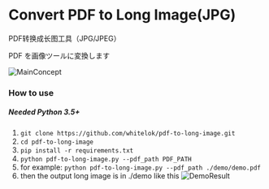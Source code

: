 # Convert PDF to Long Image(JPG)

PDF转换成长图工具（JPG/JPEG）

PDF を画像ツールに変換します

![MainConcept](https://github.com/whitelok/pdf-to-long-image/raw/main/demo/main_image_1.png)

### How to use

##### **Needed Python 3.5+**

 1. `git clone https://github.com/whitelok/pdf-to-long-image.git`
 2. `cd pdf-to-long-image`
 3. `pip install -r requirements.txt`
 4. `python pdf-to-long-image.py --pdf_path PDF_PATH`
 5. for example: `python pdf-to-long-image.py --pdf_path ./demo/demo.pdf`
 6. then the output long image is in ./demo like this
![DemoResult](https://github.com/whitelok/pdf-to-long-image/raw/main/demo/main_image_2.png)
